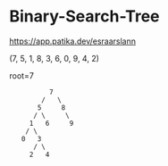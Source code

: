 # Binary-Search-Tree

https://app.patika.dev/esraarslann

(7, 5, 1, 8, 3, 6, 0, 9, 4, 2)

root=7

              7
            /   \
           5     8
          / \     \
         1   6     9
        / \
       0   3
          / \
         2   4
